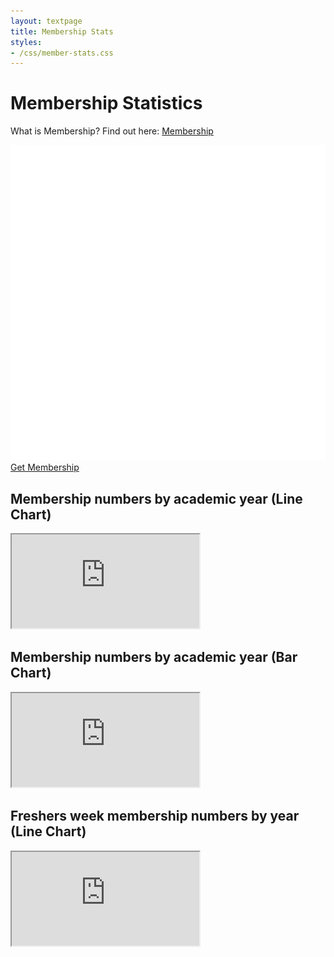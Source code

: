 ```yaml
---
layout: textpage
title: Membership Stats
styles:
- /css/member-stats.css
---
```




# Membership Statistics

What is Membership? Find out here: [Membership](/membership)


<div class="text-center">
  <a href="/join" class="button guild-button">
    <img src="/assets/about/guild-logo.svg" class="text-img" alt="">
    Get Membership
  </a>
</div>


## Membership numbers by academic year (Line Chart)

<div class="chart-container">
    <iframe src="https://docs.google.com/spreadsheets/d/e/2PACX-1vRpeB0YUcLxwAPEGcQDSymT-r8g4AlM6P81jhQe0nGQZptLJJlQjx-y4QvngSTJOrDo_Be8YDduv9jR/pubhtml?gid=410461542&amp;single=true&amp;widget=true&amp;headers=false" scrolling="no">
    </iframe>
</div>


## Membership numbers by academic year (Bar Chart)

<div class="chart-container">
    <iframe src="https://docs.google.com/spreadsheets/d/e/2PACX-1vRpeB0YUcLxwAPEGcQDSymT-r8g4AlM6P81jhQe0nGQZptLJJlQjx-y4QvngSTJOrDo_Be8YDduv9jR/pubhtml?gid=422493791&amp;single=true&amp;widget=true&amp;headers=false">
    </iframe>
</div>


## Freshers week membership numbers by year (Line Chart)

<div class="chart-container">
    <iframe src="https://docs.google.com/spreadsheets/d/e/2PACX-1vRpeB0YUcLxwAPEGcQDSymT-r8g4AlM6P81jhQe0nGQZptLJJlQjx-y4QvngSTJOrDo_Be8YDduv9jR/pubhtml?gid=594426269&amp;single=true&amp;widget=true&amp;headers=false">
    </iframe>
</div>


